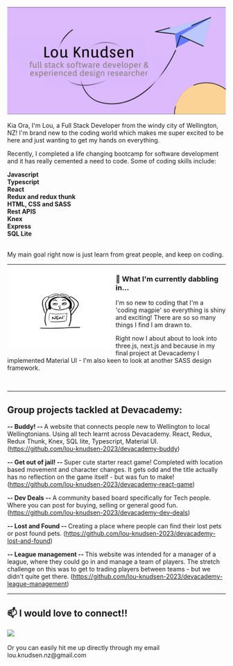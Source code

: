 <p align="center">
  <img src="banner.png">
</p>



Kia Ora, I'm Lou, a Full Stack Developer from the windy city of Wellington, NZ! I'm brand new to the coding world which makes me super excited to be here and just wanting to get my hands on everything.

Recently, I completed a life changing bootcamp for software development and it has really cemented a need to code.
Some of coding skills include:  

<strong>
Javascript
<br>
Typescript
<br>
React
<br>
Redux and redux thunk
<br>
HTML, CSS and SASS
<br>
Rest APIS
<br>
Knex
<br>
Express
<br>
SQL Lite
  </strong>
  <br>
  <br>

<p>
My main goal right now is just learn from great people, and keep on coding. 
</p>

 ---
 
 <p>
  <img width="250" align='left' src="newperson.jpg">
</p>
 
### 🌱 What I'm currently dabbling in...

<p> 
I'm so new to coding that I'm a 'coding magpie' so everything is shiny and exciting! There are so so many things I find I am drawn to. 
</p>
<p> 
  Right now I about about to look into three.js, next.js and because in my final project at Devacademy I implemented Material UI -  I'm also keen to look at another SASS design framework.

<div>
  <br>
</div>
<div>
</div>


 ---
 
 <h2>
  Group projects tackled at Devacademy:
</h2>

<strong> -- Buddy! -- </strong>
A website that connects people new to Wellington to local Wellingtonians. Using all tech learnt across Devacademy. React, Redux, Redux Thunk, Knex, SQL lite, Typescript, Material UI. 
(https://github.com/lou-knudsen-2023/devacademy-buddy)

<strong>-- Get out of jail! -- </strong>
Super cute starter react game! Completed with location based movement and character changes. It gets odd and the title actually has no reflection on the game itself - but was fun to make! 
(https://github.com/lou-knudsen-2023/devacademy-react-game)

<strong>-- Dev Deals -- </strong>
A community based board specifically for Tech people. Where you can post for buying, selling or general good fun. 
(https://github.com/lou-knudsen-2023/devacademy-dev-deals)

<strong>-- Lost and Found -- </strong>
Creating a place where people can find their lost pets or post found pets. 
(https://github.com/lou-knudsen-2023/devacademy-lost-and-found)

<strong>-- League management -- </strong>
This website was intended for a manager of a league, where they could go in and manage a team of players. 
The stretch challenge on this was to get to trading players between teams - but we didn't quite get there. 
(https://github.com/lou-knudsen-2023/devacademy-league-management)

 ---
 
 <h2>
 📫 I would love to connect!!
</h2>
<p>
  <a href="https://www.linkedin.com/in/lou-knudsen-899125b0/"><img height="50" src="https://cdn2.iconfinder.com/data/icons/social-aquiocons/512/Aquicon-Linkedin.png"/></a> 

</p>
<p>  
  Or you can easily hit me up directly through my email lou.knudsen.nz@gmail.com
</p>
